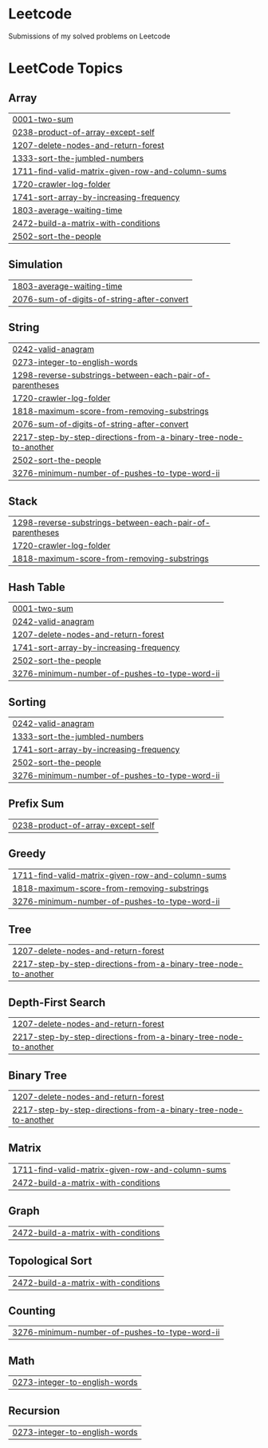 # Leetcode
Submissions of my solved problems on Leetcode

<!---LeetCode Topics Start-->
# LeetCode Topics
## Array
|  |
| ------- |
| [0001-two-sum](https://github.com/samuelkiszka/Leetcode/tree/master/0001-two-sum) |
| [0238-product-of-array-except-self](https://github.com/samuelkiszka/Leetcode/tree/master/0238-product-of-array-except-self) |
| [1207-delete-nodes-and-return-forest](https://github.com/samuelkiszka/Leetcode/tree/master/1207-delete-nodes-and-return-forest) |
| [1333-sort-the-jumbled-numbers](https://github.com/samuelkiszka/Leetcode/tree/master/1333-sort-the-jumbled-numbers) |
| [1711-find-valid-matrix-given-row-and-column-sums](https://github.com/samuelkiszka/Leetcode/tree/master/1711-find-valid-matrix-given-row-and-column-sums) |
| [1720-crawler-log-folder](https://github.com/samuelkiszka/Leetcode/tree/master/1720-crawler-log-folder) |
| [1741-sort-array-by-increasing-frequency](https://github.com/samuelkiszka/Leetcode/tree/master/1741-sort-array-by-increasing-frequency) |
| [1803-average-waiting-time](https://github.com/samuelkiszka/Leetcode/tree/master/1803-average-waiting-time) |
| [2472-build-a-matrix-with-conditions](https://github.com/samuelkiszka/Leetcode/tree/master/2472-build-a-matrix-with-conditions) |
| [2502-sort-the-people](https://github.com/samuelkiszka/Leetcode/tree/master/2502-sort-the-people) |
## Simulation
|  |
| ------- |
| [1803-average-waiting-time](https://github.com/samuelkiszka/Leetcode/tree/master/1803-average-waiting-time) |
| [2076-sum-of-digits-of-string-after-convert](https://github.com/samuelkiszka/Leetcode/tree/master/2076-sum-of-digits-of-string-after-convert) |
## String
|  |
| ------- |
| [0242-valid-anagram](https://github.com/samuelkiszka/Leetcode/tree/master/0242-valid-anagram) |
| [0273-integer-to-english-words](https://github.com/samuelkiszka/Leetcode/tree/master/0273-integer-to-english-words) |
| [1298-reverse-substrings-between-each-pair-of-parentheses](https://github.com/samuelkiszka/Leetcode/tree/master/1298-reverse-substrings-between-each-pair-of-parentheses) |
| [1720-crawler-log-folder](https://github.com/samuelkiszka/Leetcode/tree/master/1720-crawler-log-folder) |
| [1818-maximum-score-from-removing-substrings](https://github.com/samuelkiszka/Leetcode/tree/master/1818-maximum-score-from-removing-substrings) |
| [2076-sum-of-digits-of-string-after-convert](https://github.com/samuelkiszka/Leetcode/tree/master/2076-sum-of-digits-of-string-after-convert) |
| [2217-step-by-step-directions-from-a-binary-tree-node-to-another](https://github.com/samuelkiszka/Leetcode/tree/master/2217-step-by-step-directions-from-a-binary-tree-node-to-another) |
| [2502-sort-the-people](https://github.com/samuelkiszka/Leetcode/tree/master/2502-sort-the-people) |
| [3276-minimum-number-of-pushes-to-type-word-ii](https://github.com/samuelkiszka/Leetcode/tree/master/3276-minimum-number-of-pushes-to-type-word-ii) |
## Stack
|  |
| ------- |
| [1298-reverse-substrings-between-each-pair-of-parentheses](https://github.com/samuelkiszka/Leetcode/tree/master/1298-reverse-substrings-between-each-pair-of-parentheses) |
| [1720-crawler-log-folder](https://github.com/samuelkiszka/Leetcode/tree/master/1720-crawler-log-folder) |
| [1818-maximum-score-from-removing-substrings](https://github.com/samuelkiszka/Leetcode/tree/master/1818-maximum-score-from-removing-substrings) |
## Hash Table
|  |
| ------- |
| [0001-two-sum](https://github.com/samuelkiszka/Leetcode/tree/master/0001-two-sum) |
| [0242-valid-anagram](https://github.com/samuelkiszka/Leetcode/tree/master/0242-valid-anagram) |
| [1207-delete-nodes-and-return-forest](https://github.com/samuelkiszka/Leetcode/tree/master/1207-delete-nodes-and-return-forest) |
| [1741-sort-array-by-increasing-frequency](https://github.com/samuelkiszka/Leetcode/tree/master/1741-sort-array-by-increasing-frequency) |
| [2502-sort-the-people](https://github.com/samuelkiszka/Leetcode/tree/master/2502-sort-the-people) |
| [3276-minimum-number-of-pushes-to-type-word-ii](https://github.com/samuelkiszka/Leetcode/tree/master/3276-minimum-number-of-pushes-to-type-word-ii) |
## Sorting
|  |
| ------- |
| [0242-valid-anagram](https://github.com/samuelkiszka/Leetcode/tree/master/0242-valid-anagram) |
| [1333-sort-the-jumbled-numbers](https://github.com/samuelkiszka/Leetcode/tree/master/1333-sort-the-jumbled-numbers) |
| [1741-sort-array-by-increasing-frequency](https://github.com/samuelkiszka/Leetcode/tree/master/1741-sort-array-by-increasing-frequency) |
| [2502-sort-the-people](https://github.com/samuelkiszka/Leetcode/tree/master/2502-sort-the-people) |
| [3276-minimum-number-of-pushes-to-type-word-ii](https://github.com/samuelkiszka/Leetcode/tree/master/3276-minimum-number-of-pushes-to-type-word-ii) |
## Prefix Sum
|  |
| ------- |
| [0238-product-of-array-except-self](https://github.com/samuelkiszka/Leetcode/tree/master/0238-product-of-array-except-self) |
## Greedy
|  |
| ------- |
| [1711-find-valid-matrix-given-row-and-column-sums](https://github.com/samuelkiszka/Leetcode/tree/master/1711-find-valid-matrix-given-row-and-column-sums) |
| [1818-maximum-score-from-removing-substrings](https://github.com/samuelkiszka/Leetcode/tree/master/1818-maximum-score-from-removing-substrings) |
| [3276-minimum-number-of-pushes-to-type-word-ii](https://github.com/samuelkiszka/Leetcode/tree/master/3276-minimum-number-of-pushes-to-type-word-ii) |
## Tree
|  |
| ------- |
| [1207-delete-nodes-and-return-forest](https://github.com/samuelkiszka/Leetcode/tree/master/1207-delete-nodes-and-return-forest) |
| [2217-step-by-step-directions-from-a-binary-tree-node-to-another](https://github.com/samuelkiszka/Leetcode/tree/master/2217-step-by-step-directions-from-a-binary-tree-node-to-another) |
## Depth-First Search
|  |
| ------- |
| [1207-delete-nodes-and-return-forest](https://github.com/samuelkiszka/Leetcode/tree/master/1207-delete-nodes-and-return-forest) |
| [2217-step-by-step-directions-from-a-binary-tree-node-to-another](https://github.com/samuelkiszka/Leetcode/tree/master/2217-step-by-step-directions-from-a-binary-tree-node-to-another) |
## Binary Tree
|  |
| ------- |
| [1207-delete-nodes-and-return-forest](https://github.com/samuelkiszka/Leetcode/tree/master/1207-delete-nodes-and-return-forest) |
| [2217-step-by-step-directions-from-a-binary-tree-node-to-another](https://github.com/samuelkiszka/Leetcode/tree/master/2217-step-by-step-directions-from-a-binary-tree-node-to-another) |
## Matrix
|  |
| ------- |
| [1711-find-valid-matrix-given-row-and-column-sums](https://github.com/samuelkiszka/Leetcode/tree/master/1711-find-valid-matrix-given-row-and-column-sums) |
| [2472-build-a-matrix-with-conditions](https://github.com/samuelkiszka/Leetcode/tree/master/2472-build-a-matrix-with-conditions) |
## Graph
|  |
| ------- |
| [2472-build-a-matrix-with-conditions](https://github.com/samuelkiszka/Leetcode/tree/master/2472-build-a-matrix-with-conditions) |
## Topological Sort
|  |
| ------- |
| [2472-build-a-matrix-with-conditions](https://github.com/samuelkiszka/Leetcode/tree/master/2472-build-a-matrix-with-conditions) |
## Counting
|  |
| ------- |
| [3276-minimum-number-of-pushes-to-type-word-ii](https://github.com/samuelkiszka/Leetcode/tree/master/3276-minimum-number-of-pushes-to-type-word-ii) |
## Math
|  |
| ------- |
| [0273-integer-to-english-words](https://github.com/samuelkiszka/Leetcode/tree/master/0273-integer-to-english-words) |
## Recursion
|  |
| ------- |
| [0273-integer-to-english-words](https://github.com/samuelkiszka/Leetcode/tree/master/0273-integer-to-english-words) |
<!---LeetCode Topics End-->
